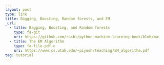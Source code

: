```yaml
---
layout: post
type: link
title: Bagging, Boosting, Random forests, and EM
_url:
  - title: Bagging, Boosting, and Random forests
    type: fa-git
    uri: https://github.com/rasbt/python-machine-learning-book/blob/master/faq/bagging-boosting-rf.md
  - title: The EM Algorithm
    type: fa-file-pdf-o
    uri: https://www.cs.utah.edu/~piyush/teaching/EM_algorithm.pdf
tag: tutorial
---
```

